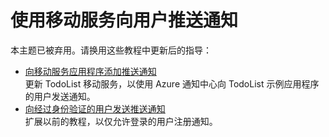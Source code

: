 <properties 
	pageTitle="向用户推送通知 (Android) | 移动开发人员中心" 
	description="了解如何使用移动服务向 Android 应用程序用户推送通知。" 
	services="mobile-services" 
	documentationCenter="android" 
	authors="ysxu" 
	manager="dwrede" 
	editor=""/>

<tags 
	ms.service="mobile-services" 
	ms.date="04/14/2015" 
	wacn.date="06/26/2015"/>

# 使用移动服务向用户推送通知

本主题已被弃用。请换用这些教程中更新后的指导：

+ [向移动服务应用程序添加推送通知](mobile-services-javascript-backend-android-get-started-push)  
	更新 TodoList 移动服务，以使用 Azure 通知中心向 TodoList 示例应用程序的用户发送通知。
+ [向经过身份验证的用户发送推送通知](mobile-services-javascript-backend-android-push-notifications-app-users)  
	扩展以前的教程，以仅允许登录的用户注册通知。

<!---HONumber=61-->